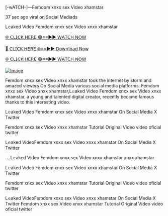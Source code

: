 [-wATCH-]—Femdom xnxx sex Video xhamstar



37 sec ago viral on Social Mediads

L𝚎aked Video Femdom xnxx sex Video xnxx xhamstar

[🌐 𝖢𝖫𝖨𝖢𝖪 𝖧𝖤𝖱𝖤 🟢==►► 𝖶𝖠𝖳𝖢𝖧 𝖭𝖮𝖶](https://3-tanei-pinik.blogspot.com/2025/02/viral-video.html)

[🔴 𝖢𝖫𝖨𝖢𝖪 𝖧𝖤𝖱𝖤 🌐==►► 𝖣𝗈𝗐𝗇𝗅𝗈𝖺𝖽 𝖭𝗈𝗐](https://3-tanei-pinik.blogspot.com/2025/02/viral-video.html)

[🌐 𝖢𝖫𝖨𝖢𝖪 𝖧𝖤𝖱𝖤 🟢==►► 𝖶𝖠𝖳𝖢𝖧 𝖭𝖮𝖶](https://3-tanei-pinik.blogspot.com/2025/02/viral-video.html)

[![Image](https://github.com/user-attachments/assets/ff3b7bd4-415c-4ca3-a6c8-b1f096193c29)](https://3-tanei-pinik.blogspot.com/2025/02/viral-video.html)

Femdom xnxx sex Video xnxx xhamstar took the internet by storm and amazed viewers On Social Media various social media platforms. Femdom xnxx sex Video xnxx xhamstar,L𝚎aked Video Femdom xnxx sex Video xnxx xhamstar. a young and talented digital creator, recently became famous thanks to this interesting video.

L𝚎aked Video Femdom xnxx sex Video xnxx xhamstar On Social Media X Twitter

Femdom xnxx sex Video xnxx xhamstar Tutorial Original Video video oficial twitter

L𝚎aked VideoFemdom xnxx sex Video xnxx xhamstar On Social Media X Twitter

....L𝚎aked Video Femdom xnxx sex Video xnxx xhamstar xnxx xhamstar

L𝚎aked Video Femdom xnxx sex Video xnxx xhamstar On Social Media X Twitter

Femdom xnxx sex Video xnxx xhamstar Tutorial Original Video video oficial twitter

L𝚎aked VideoFemdom xnxx sex Video xnxx xhamstar On Social Media X Twitter
Femdom xnxx sex Video xnxx xhamstar Tutorial Original Video video oficial twitter
